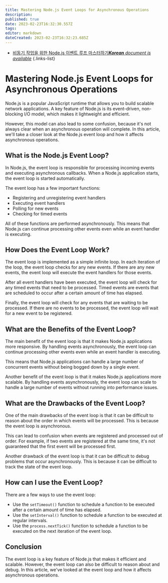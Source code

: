 ```yaml
---
title: Mastering Node.js Event Loops for Asynchronous Operations
description: 
published: true
date: 2023-02-23T16:32:30.557Z
tags: 
editor: markdown
dateCreated: 2023-02-23T16:32:23.685Z
---
```


- [비동기 작업을 위한 Node.js 이벤트 루프 마스터하기***Korean** document is available*](/ko/Knowledge-base/Nodejs/mastering-node-js-event-loops-for-asynchronous-operations)
{.links-list}


# Mastering Node.js Event Loops for Asynchronous Operations

Node.js is a popular JavaScript runtime that allows you to build scalable network applications. A key feature of Node.js is its event-driven, non-blocking I/O model, which makes it lightweight and efficient.

However, this model can also lead to some confusion, because it's not always clear when an asynchronous operation will complete. In this article, we'll take a closer look at the Node.js event loop and how it affects asynchronous operations.

## What is the Node.js Event Loop?

In Node.js, the event loop is responsible for processing incoming events and executing asynchronous callbacks. When a Node.js application starts, the event loop is started automatically.

The event loop has a few important functions:

- Registering and unregistering event handlers
- Executing event handlers
- Polling for new events
- Checking for timed events

All of these functions are performed asynchronously. This means that Node.js can continue processing other events even while an event handler is executing.

## How Does the Event Loop Work?

The event loop is implemented as a simple infinite loop. In each iteration of the loop, the event loop checks for any new events. If there are any new events, the event loop will execute the event handlers for those events.

After all event handlers have been executed, the event loop will check for any timed events that need to be processed. Timed events are events that are scheduled to occur after a certain amount of time has elapsed.

Finally, the event loop will check for any events that are waiting to be processed. If there are no events to be processed, the event loop will wait for a new event to be registered.

## What are the Benefits of the Event Loop?

The main benefit of the event loop is that it makes Node.js applications more responsive. By handling events asynchronously, the event loop can continue processing other events even while an event handler is executing.

This means that Node.js applications can handle a large number of concurrent events without being bogged down by a single event.

Another benefit of the event loop is that it makes Node.js applications more scalable. By handling events asynchronously, the event loop can scale to handle a large number of events without running into performance issues.

## What are the Drawbacks of the Event Loop?

One of the main drawbacks of the event loop is that it can be difficult to reason about the order in which events will be processed. This is because the event loop is asynchronous.

This can lead to confusion when events are registered and processed out of order. For example, if two events are registered at the same time, it's not guaranteed that the first event will be processed first.

Another drawback of the event loop is that it can be difficult to debug problems that occur asynchronously. This is because it can be difficult to track the state of the event loop.

## How can I use the Event Loop?

There are a few ways to use the event loop:

- Use the `setTimeout()` function to schedule a function to be executed after a certain amount of time has elapsed.
- Use the `setInterval()` function to schedule a function to be executed at regular intervals.
- Use the `process.nextTick()` function to schedule a function to be executed on the next iteration of the event loop.

## Conclusion

The event loop is a key feature of Node.js that makes it efficient and scalable. However, the event loop can also be difficult to reason about and debug. In this article, we've looked at the event loop and how it affects asynchronous operations.